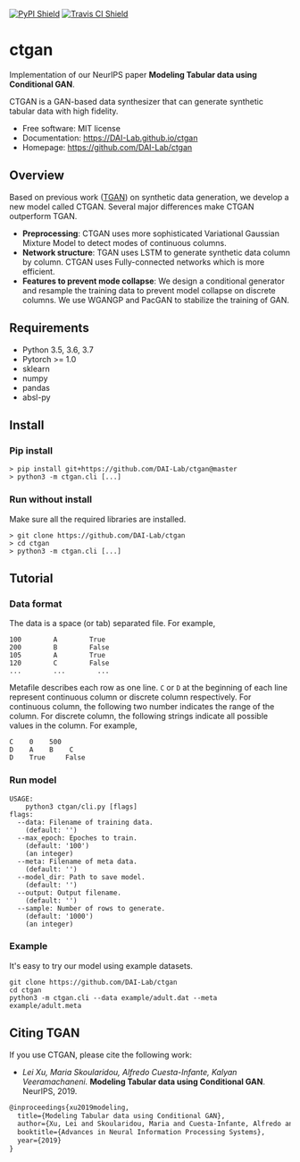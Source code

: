 [![PyPI Shield](https://img.shields.io/pypi/v/ctgan.svg)](https://pypi.python.org/pypi/ctgan)
[![Travis CI Shield](https://travis-ci.org/DAI-Lab/ctgan.svg?branch=master)](https://travis-ci.org/DAI-Lab/ctgan)

# ctgan

Implementation of our NeurIPS paper **Modeling Tabular data using Conditional GAN**. 

CTGAN is a GAN-based data synthesizer that can generate synthetic tabular data with high fidelity. 

- Free software: MIT license
- Documentation: https://DAI-Lab.github.io/ctgan
- Homepage: https://github.com/DAI-Lab/ctgan


## Overview

Based on previous work ([TGAN](https://github.com/DAI-Lab/tgan)) on synthetic data generation, we develop a new model called CTGAN. Several major differences make CTGAN outperform TGAN.

- **Preprocessing**: CTGAN uses more sophisticated Variational Gaussian Mixture Model to detect modes of continuous columns. 
- **Network structure**: TGAN uses LSTM to generate synthetic data column by column. CTGAN uses Fully-connected networks which is more efficient. 
- **Features to prevent mode collapse**: We design a conditional generator and resample the training data to prevent model collapse on discrete columns. We use WGANGP and PacGAN to stabilize the training of GAN.

## Requirements
- Python 3.5, 3.6, 3.7
- Pytorch >= 1.0
- sklearn
- numpy
- pandas
- absl-py

## Install
### Pip install
```
> pip install git+https://github.com/DAI-Lab/ctgan@master
> python3 -m ctgan.cli [...]
```

### Run without install
Make sure all the required libraries are installed. 

```
> git clone https://github.com/DAI-Lab/ctgan
> cd ctgan
> python3 -m ctgan.cli [...]
```

## Tutorial
### Data format
The data is a space (or tab) separated file. For example,

```
100        A        True
200        B        False
105        A        True
120        C        False
...        ...        ...
```


Metafile describes each row as one line. `C` or `D` at the beginning of each line represent continuous column or discrete column respectively. For continuous column, the following two number indicates the range of the column. For discrete column, the following strings indicate all possible values in the column. For example,

```
C    0    500
D    A    B    C
D    True     False
```


### Run model
```
USAGE: 
    python3 ctgan/cli.py [flags]
flags:
  --data: Filename of training data.
    (default: '')
  --max_epoch: Epoches to train.
    (default: '100')
    (an integer)
  --meta: Filename of meta data.
    (default: '')
  --model_dir: Path to save model.
    (default: '')
  --output: Output filename.
    (default: '')
  --sample: Number of rows to generate.
    (default: '1000')
    (an integer)
```

### Example
It's easy to try our model using example datasets. 

```
git clone https://github.com/DAI-Lab/ctgan
cd ctgan
python3 -m ctgan.cli --data example/adult.dat --meta example/adult.meta

```

## Citing TGAN

If you use CTGAN, please cite the following work:

- *Lei Xu, Maria Skoularidou, Alfredo Cuesta-Infante, Kalyan Veeramachaneni.* **Modeling Tabular data using Conditional GAN**. NeurIPS, 2019.

```LaTeX
@inproceedings{xu2019modeling,
  title={Modeling Tabular data using Conditional GAN},
  author={Xu, Lei and Skoularidou, Maria and Cuesta-Infante, Alfredo and Veeramachaneni, Kalyan},
  booktitle={Advances in Neural Information Processing Systems},
  year={2019}
}
```
